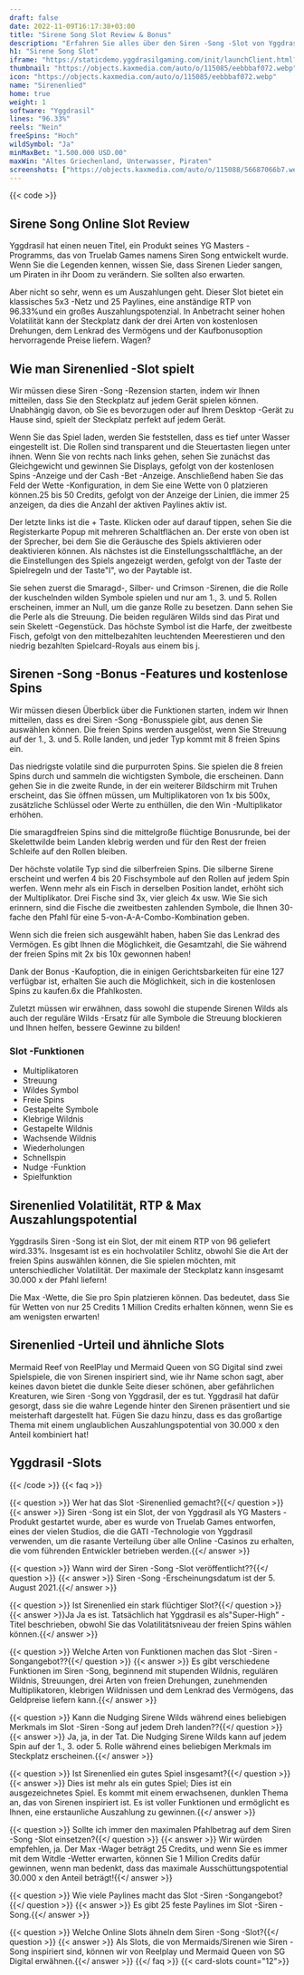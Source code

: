 ```yaml
---
draft: false
date: 2022-11-09T16:17:38+03:00
title: "Sirene Song Slot Review & Bonus"
description: "Erfahren Sie alles über den Siren -Song -Slot von Yggdrasils Auszahlungen, Volatilität, RTP, Funktionen und erhalten Sie kostenlose Spins und Boni von den besten Online -Casinos!"
h1: "Sirene Song Slot"
iframe: "https://staticdemo.yggdrasilgaming.com/init/launchClient.html?gameid=10102&lang=en&currency=EUR&org=Demo&key=&fullscreen=yes"
thumbnail: "https://objects.kaxmedia.com/auto/o/115085/eebbbaf072.webp"
icon: "https://objects.kaxmedia.com/auto/o/115085/eebbbaf072.webp"
name: "Sirenenlied"
home: true
weight: 1
software: "Yggdrasil"
lines: "96.33%"
reels: "Nein"
freeSpins: "Hoch"
wildSymbol: "Ja"
minMaxBet: "1.500.000 USD.00"
maxWin: "Altes Griechenland, Unterwasser, Piraten"
screenshots: ["https://objects.kaxmedia.com/auto/o/115088/56687066b7.webp"]
---
```


{{< code >}}<h2>Sirene Song Online Slot Review</h2><p>Yggdrasil hat einen neuen Titel, ein Produkt seines YG Masters -Programms, das von Truelab Games namens Siren Song entwickelt wurde. Wenn Sie die Legenden kennen, wissen Sie, dass Sirenen Lieder sangen, um Piraten in ihr Doom zu verändern. Sie sollten also erwarten.</p><p>Aber nicht so sehr, wenn es um Auszahlungen geht. Dieser Slot bietet ein klassisches 5x3 -Netz und 25 Paylines, eine anständige RTP von 96.33%und ein großes Auszahlungspotenzial. In Anbetracht seiner hohen Volatilität kann der Steckplatz dank der drei Arten von kostenlosen Drehungen, dem Lenkrad des Vermögens und der Kaufbonusoption hervorragende Preise liefern. Wagen?</p><h2>Wie man Sirenenlied -Slot spielt</h2><p>Wir müssen diese Siren -Song -Rezension starten, indem wir Ihnen mitteilen, dass Sie den Steckplatz auf jedem Gerät spielen können. Unabhängig davon, ob Sie es bevorzugen oder auf Ihrem Desktop -Gerät zu Hause sind, spielt der Steckplatz perfekt auf jedem Gerät.</p><p>Wenn Sie das Spiel laden, werden Sie feststellen, dass es tief unter Wasser eingestellt ist. Die Rollen sind transparent und die Steuertasten liegen unter ihnen. Wenn Sie von rechts nach links gehen, sehen Sie zunächst das Gleichgewicht und gewinnen Sie Displays, gefolgt von der kostenlosen Spins -Anzeige und der Cash -Bet -Anzeige. Anschließend haben Sie das Feld der Wette -Konfiguration, in dem Sie eine Wette von 0 platzieren können.25 bis 50 Credits, gefolgt von der Anzeige der Linien, die immer 25 anzeigen, da dies die Anzahl der aktiven Paylines aktiv ist.</p><p>Der letzte links ist die + Taste. Klicken oder auf darauf tippen, sehen Sie die Registerkarte Popup mit mehreren Schaltflächen an. Der erste von oben ist der Sprecher, bei dem Sie die Geräusche des Spiels aktivieren oder deaktivieren können. Als nächstes ist die Einstellungsschaltfläche, an der die Einstellungen des Spiels angezeigt werden, gefolgt von der Taste der Spielregeln und der Taste"I", wo der Paytable ist.</p><p>Sie sehen zuerst die Smaragd-, Silber- und Crimson -Sirenen, die die Rolle der kuschelnden wilden Symbole spielen und nur am 1., 3. und 5. Rollen erscheinen, immer an Null, um die ganze Rolle zu besetzen. Dann sehen Sie die Perle als die Streuung. Die beiden regulären Wilds sind das Pirat und sein Skelett -Gegenstück. Das höchste Symbol ist die Harfe, der zweitbeste Fisch, gefolgt von den mittelbezahlten leuchtenden Meerestieren und den niedrig bezahlten Spielcard-Royals aus einem bis j.</p><h2>Sirenen -Song -Bonus -Features und kostenlose Spins</h2><p>Wir müssen diesen Überblick über die Funktionen starten, indem wir Ihnen mitteilen, dass es drei Siren -Song -Bonusspiele gibt, aus denen Sie auswählen können. Die freien Spins werden ausgelöst, wenn Sie Streuung auf der 1., 3. und 5. Rolle landen, und jeder Typ kommt mit 8 freien Spins ein.</p><p>Das niedrigste volatile sind die purpurroten Spins. Sie spielen die 8 freien Spins durch und sammeln die wichtigsten Symbole, die erscheinen. Dann gehen Sie in die zweite Runde, in der ein weiterer Bildschirm mit Truhen erscheint, das Sie öffnen müssen, um Multiplikatoren von 1x bis 500x, zusätzliche Schlüssel oder Werte zu enthüllen, die den Win -Multiplikator erhöhen.</p><p>Die smaragdfreien Spins sind die mittelgroße flüchtige Bonusrunde, bei der Skelettwilde beim Landen klebrig werden und für den Rest der freien Schleife auf den Rollen bleiben.</p><p>Der höchste volatile Typ sind die silberfreien Spins. Die silberne Sirene erscheint und werfen 4 bis 20 Fischsymbole auf den Rollen auf jedem Spin werfen. Wenn mehr als ein Fisch in derselben Position landet, erhöht sich der Multiplikator. Drei Fische sind 3x, vier gleich 4x usw. Wie Sie sich erinnern, sind die Fische die zweitbesten zahlenden Symbole, die Ihnen 30-fache den Pfahl für eine 5-von-A-A-Combo-Kombination geben.</p><p>Wenn sich die freien sich ausgewählt haben, haben Sie das Lenkrad des Vermögen. Es gibt Ihnen die Möglichkeit, die Gesamtzahl, die Sie während der freien Spins mit 2x bis 10x gewonnen haben!</p><p>Dank der Bonus -Kaufoption, die in einigen Gerichtsbarkeiten für eine 127 verfügbar ist, erhalten Sie auch die Möglichkeit, sich in die kostenlosen Spins zu kaufen.6x die Pfahlkosten.</p><p>Zuletzt müssen wir erwähnen, dass sowohl die stupende Sirenen Wilds als auch der reguläre Wilds -Ersatz für alle Symbole die Streuung blockieren und Ihnen helfen, bessere Gewinne zu bilden!</p><h3>
Slot -Funktionen</h3><ul>
<li></span>
Multiplikatoren</li>
<li></span>
Streuung</li>
<li></span>
Wildes Symbol</li>
<li></span>
Freie Spins</li>
<li></span>
Gestapelte Symbole</li>
<li></span>
Klebrige Wildnis</li>
<li></span>
Gestapelte Wildnis</li>
<li></span>
Wachsende Wildnis</li>
<li></span>
Wiederholungen</li>
<li></span>
Schnellspin</li>
<li></span>
Nudge -Funktion</li>
<li></span>
Spielfunktion</li></ul><h2>Sirenenlied Volatilität, RTP & Max Auszahlungspotential</h2><p>Yggdrasils Siren -Song ist ein Slot, der mit einem RTP von 96 geliefert wird.33%. Insgesamt ist es ein hochvolatiler Schlitz, obwohl Sie die Art der freien Spins auswählen können, die Sie spielen möchten, mit unterschiedlicher Volatilität. Der maximale der Steckplatz kann insgesamt 30.000 x der Pfahl liefern!</p><p>Die Max -Wette, die Sie pro Spin platzieren können. Das bedeutet, dass Sie für Wetten von nur 25 Credits 1 Million Credits erhalten können, wenn Sie es am wenigsten erwarten!</p><h2>Sirenenlied -Urteil und ähnliche Slots</h2><p>Mermaid Reef von ReelPlay und Mermaid Queen von SG Digital sind zwei Spielspiele, die von Sirenen inspiriert sind, wie ihr Name schon sagt, aber keines davon bietet die dunkle Seite dieser schönen, aber gefährlichen Kreaturen, wie Siren -Song von Yggdrasil, der es tut. Yggdrasil hat dafür gesorgt, dass sie die wahre Legende hinter den Sirenen präsentiert und sie meisterhaft dargestellt hat. Fügen Sie dazu hinzu, dass es das großartige Thema mit einem unglaublichen Auszahlungspotential von 30.000 x den Anteil kombiniert hat!</p><h2>Yggdrasil -Slots</h2>
{{< /code >}}
{{< faq >}}

{{< question >}} Wer hat das Slot -Sirenenlied gemacht?{{</ question >}}
{{< answer >}} Siren -Song ist ein Slot, der von Yggdrasil als YG Masters -Produkt gestartet wurde, aber es wurde von Truelab Games entworfen, eines der vielen Studios, die die GATI -Technologie von Yggdrasil verwenden, um die rasante Verteilung über alle Online -Casinos zu erhalten, die vom führenden Entwickler betrieben werden.{{</ answer >}}

{{< question >}} Wann wird der Siren -Song -Slot veröffentlicht??{{</ question >}}
{{< answer >}} Siren -Song -Erscheinungsdatum ist der 5. August 2021.{{</ answer >}}

{{< question >}} Ist Sirenenlied ein stark flüchtiger Slot?{{</ question >}}
{{< answer >}}Ja Ja es ist. Tatsächlich hat Yggdrasil es als"Super-High" -Titel beschrieben, obwohl Sie das Volatilitätsniveau der freien Spins wählen können.{{</ answer >}}

{{< question >}} Welche Arten von Funktionen machen das Slot -Siren -Songangebot??{{</ question >}}
{{< answer >}} Es gibt verschiedene Funktionen im Siren -Song, beginnend mit stupenden Wildnis, regulären Wildnis, Streuungen, drei Arten von freien Drehungen, zunehmenden Multiplikatoren, klebrigen Wildnissen und dem Lenkrad des Vermögens, das Geldpreise liefern kann.{{</ answer >}}

{{< question >}} Kann die Nudging Sirene Wilds während eines beliebigen Merkmals im Slot -Siren -Song auf jedem Dreh landen??{{</ question >}}
{{< answer >}} Ja, ja, in der Tat. Die Nudging Sirene Wilds kann auf jedem Spin auf der 1., 3. oder 5. Rolle während eines beliebigen Merkmals im Steckplatz erscheinen.{{</ answer >}}

{{< question >}} Ist Sirenenlied ein gutes Spiel insgesamt?{{</ question >}}
{{< answer >}} Dies ist mehr als ein gutes Spiel; Dies ist ein ausgezeichnetes Spiel. Es kommt mit einem erwachsenen, dunklen Thema an, das von Sirenen inspiriert ist. Es ist voller Funktionen und ermöglicht es Ihnen, eine erstaunliche Auszahlung zu gewinnen.{{</ answer >}}

{{< question >}} Sollte ich immer den maximalen Pfahlbetrag auf dem Siren -Song -Slot einsetzen?{{</ question >}}
{{< answer >}} Wir würden empfehlen, ja. Der Max -Wager beträgt 25 Credits, und wenn Sie es immer mit dem Witdle -Wetter erwarten, können Sie 1 Million Credits dafür gewinnen, wenn man bedenkt, dass das maximale Ausschüttungspotential 30.000 x den Anteil beträgt!{{</ answer >}}

{{< question >}} Wie viele Paylines macht das Slot -Siren -Songangebot?{{</ question >}}
{{< answer >}} Es gibt 25 feste Paylines im Slot -Siren -Song.{{</ answer >}}

{{< question >}} Welche Online Slots ähneln dem Siren -Song -Slot?{{</ question >}}
{{< answer >}} Als Slots, die von Mermaids/Sirenen wie Siren -Song inspiriert sind, können wir von Reelplay und Mermaid Queen von SG Digital erwähnen.{{</ answer >}}
{{</ faq >}}
{{< card-slots count="12">}}